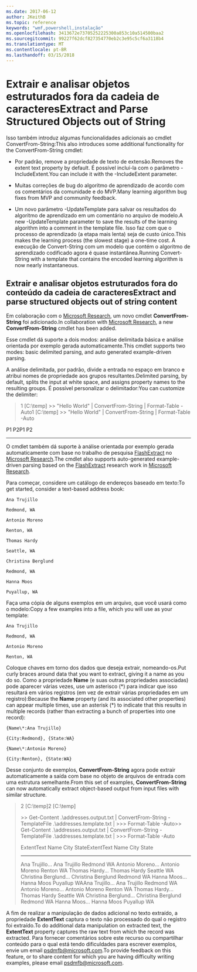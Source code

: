 ```yaml
---
ms.date: 2017-06-12
author: JKeithB
ms.topic: reference
keywords: "wmf,powershell,instalação"
ms.openlocfilehash: 3413672e73705252225300a853c10a514500baa2
ms.sourcegitcommit: 99227f62dcf827354770eb2c3e95c5cf6a3118b4
ms.translationtype: MT
ms.contentlocale: pt-BR
ms.lasthandoff: 03/15/2018
---
```

# <a name="extract-and-parse-structured-objects-out-of-string"></a><span data-ttu-id="b5d97-102">Extrair e analisar objetos estruturados fora da cadeia de caracteres</span><span class="sxs-lookup"><span data-stu-id="b5d97-102">Extract and Parse Structured Objects out of String</span></span>
<span data-ttu-id="b5d97-103">Isso também introduz algumas funcionalidades adicionais ao cmdlet ConvertFrom-String:</span><span class="sxs-lookup"><span data-stu-id="b5d97-103">This also introduces some additional functionality for the ConvertFrom-String cmdlet:</span></span>

-   <span data-ttu-id="b5d97-104">Por padrão, remove a propriedade de texto de extensão.</span><span class="sxs-lookup"><span data-stu-id="b5d97-104">Removes the extent text property by default.</span></span> <span data-ttu-id="b5d97-105">É possível incluí-la com o parâmetro -IncludeExtent.</span><span class="sxs-lookup"><span data-stu-id="b5d97-105">You can include it with the -IncludeExtent parameter.</span></span>

-   <span data-ttu-id="b5d97-106">Muitas correções de bug do algoritmo de aprendizado de acordo com os comentários da comunidade e do MVP.</span><span class="sxs-lookup"><span data-stu-id="b5d97-106">Many learning algorithm bug fixes from MVP and community feedback.</span></span>

-   <span data-ttu-id="b5d97-107">Um novo parâmetro -UpdateTemplate para salvar os resultados do algoritmo de aprendizado em um comentário no arquivo de modelo.</span><span class="sxs-lookup"><span data-stu-id="b5d97-107">A new -UpdateTemplate parameter to save the results of the learning algorithm into a comment in the template file.</span></span> <span data-ttu-id="b5d97-108">Isso faz com que o processo de aprendizado (a etapa mais lenta) seja de custo único.</span><span class="sxs-lookup"><span data-stu-id="b5d97-108">This makes the learning process (the slowest stage) a one-time cost.</span></span> <span data-ttu-id="b5d97-109">A execução de Convert-String com um modelo que contém o algoritmo de aprendizado codificado agora é quase instantânea.</span><span class="sxs-lookup"><span data-stu-id="b5d97-109">Running Convert-String with a template that contains the encoded learning algorithm is now nearly instantaneous.</span></span>


<a name="extract-and-parse-structured-objects-out-of-string-content"></a><span data-ttu-id="b5d97-110">Extrair e analisar objetos estruturados fora do conteúdo da cadeia de caracteres</span><span class="sxs-lookup"><span data-stu-id="b5d97-110">Extract and parse structured objects out of string content</span></span>
----------------------------------------------------------

<span data-ttu-id="b5d97-111">Em colaboração com o [Microsoft Research](http://research.microsoft.com/), um novo cmdlet **ConvertFrom-String** foi adicionado.</span><span class="sxs-lookup"><span data-stu-id="b5d97-111">In collaboration with [Microsoft Research](http://research.microsoft.com/), a new **ConvertFrom-String** cmdlet has been added.</span></span>

<span data-ttu-id="b5d97-112">Esse cmdlet dá suporte a dois modos: análise delimitada básica e análise orientada por exemplo gerada automaticamente.</span><span class="sxs-lookup"><span data-stu-id="b5d97-112">This cmdlet supports two modes: basic delimited parsing, and auto generated example-driven parsing.</span></span>

<span data-ttu-id="b5d97-113">A análise delimitada, por padrão, divide a entrada no espaço em branco e atribui nomes de propriedade aos grupos resultantes.</span><span class="sxs-lookup"><span data-stu-id="b5d97-113">Delimited parsing, by default, splits the input at white space, and assigns property names to the resulting groups.</span></span> <span data-ttu-id="b5d97-114">É possível personalizar o delimitador:</span><span class="sxs-lookup"><span data-stu-id="b5d97-114">You can customize the delimiter:</span></span>

> <span data-ttu-id="b5d97-115">1 \[C:\\temp\] &gt;&gt; "Hello World" | ConvertFrom-String | Format-Table -Auto</span><span class="sxs-lookup"><span data-stu-id="b5d97-115">1 \[C:\\temp\] &gt;&gt; "Hello World" | ConvertFrom-String | Format-Table -Auto</span></span>

<span data-ttu-id="b5d97-116">P1    P2</span><span class="sxs-lookup"><span data-stu-id="b5d97-116">P1    P2</span></span>
--    --

<span data-ttu-id="b5d97-117">O cmdlet também dá suporte à análise orientada por exemplo gerada automaticamente com base no trabalho de pesquisa [FlashExtract](http://research.microsoft.com/en-us/um/people/sumitg/flashextract.html) no [Microsoft Research](http://research.microsoft.com).</span><span class="sxs-lookup"><span data-stu-id="b5d97-117">The cmdlet also supports auto-generated example-driven parsing based on the [FlashExtract](http://research.microsoft.com/en-us/um/people/sumitg/flashextract.html) research work in [Microsoft Research](http://research.microsoft.com).</span></span>

<span data-ttu-id="b5d97-118">Para começar, considere um catálogo de endereços baseado em texto:</span><span class="sxs-lookup"><span data-stu-id="b5d97-118">To get started, consider a text-based address book:</span></span>

    Ana Trujillo

    Redmond, WA

    Antonio Moreno

    Renton, WA

    Thomas Hardy

    Seattle, WA

    Christina Berglund

    Redmond, WA

    Hanna Moos

    Puyallup, WA

<span data-ttu-id="b5d97-119">Faça uma cópia de alguns exemplos em um arquivo, que você usará como o modelo:</span><span class="sxs-lookup"><span data-stu-id="b5d97-119">Copy a few examples into a file, which you will use as your template:</span></span>

    Ana Trujillo

    Redmond, WA

    Antonio Moreno

    Renton, WA

   

<span data-ttu-id="b5d97-120">Coloque chaves em torno dos dados que deseja extrair, nomeando-os.</span><span class="sxs-lookup"><span data-stu-id="b5d97-120">Put curly braces around data that you want to extract, giving it a name as you do so.</span></span> <span data-ttu-id="b5d97-121">Como a propriedade **Name** (e suas outras propriedades associadas) pode aparecer várias vezes, use um asterisco (\*) para indicar que isso resultará em vários registros (em vez de extrair várias propriedades em um registro):</span><span class="sxs-lookup"><span data-stu-id="b5d97-121">Because the **Name** property (and its associated other properties) can appear multiple times, use an asterisk (\*) to indicate that this results in multiple records (rather than extracting a bunch of properties into one record):</span></span>

    {Name\*:Ana Trujillo}

    {City:Redmond}, {State:WA}

    {Name\*:Antonio Moreno}

    {City:Renton}, {State:WA}

<span data-ttu-id="b5d97-122">Desse conjunto de exemplos, **ConvertFrom-String** agora pode extrair automaticamente a saída com base no objeto de arquivos de entrada com uma estrutura semelhante.</span><span class="sxs-lookup"><span data-stu-id="b5d97-122">From this set of examples, **ConvertFrom-String** can now automatically extract object-based output from input files with similar structure.</span></span>

> <span data-ttu-id="b5d97-123">2 \[C:\\temp\]</span><span class="sxs-lookup"><span data-stu-id="b5d97-123">2 \[C:\\temp\]</span></span>
>
> <span data-ttu-id="b5d97-124">&gt;&gt; Get-Content .\\addresses.output.txt | ConvertFrom-String -TemplateFile .\\addresses.template.txt | &gt;&gt;&gt; Format-Table -Auto</span><span class="sxs-lookup"><span data-stu-id="b5d97-124">&gt;&gt; Get-Content .\\addresses.output.txt | ConvertFrom-String -TemplateFile .\\addresses.template.txt | &gt;&gt;&gt; Format-Table -Auto</span></span>
>
> <span data-ttu-id="b5d97-125">ExtentText                     Name               City     State</span><span class="sxs-lookup"><span data-stu-id="b5d97-125">ExtentText                     Name               City     State</span></span>
> ----------                     ----               ----     -----
> <span data-ttu-id="b5d97-126">Ana Trujillo...                Ana Trujillo       Redmond  WA Antonio Moreno...              Antonio Moreno     Renton   WA Thomas Hardy...                Thomas Hardy       Seattle  WA Christina Berglund...          Christina Berglund Redmond  WA Hanna Moos...                  Hanna Moos         Puyallup WA</span><span class="sxs-lookup"><span data-stu-id="b5d97-126">Ana Trujillo...                Ana Trujillo       Redmond  WA Antonio Moreno...              Antonio Moreno     Renton   WA Thomas Hardy...                Thomas Hardy       Seattle  WA Christina Berglund...          Christina Berglund Redmond  WA Hanna Moos...                  Hanna Moos         Puyallup WA</span></span>

<span data-ttu-id="b5d97-127">A fim de realizar a manipulação de dados adicional no texto extraído, a propriedade **ExtentText** captura o texto não processado do qual o registro foi extraído.</span><span class="sxs-lookup"><span data-stu-id="b5d97-127">To do additional data manipulation on extracted text, the **ExtentText** property captures the raw text from which the record was extracted.</span></span> <span data-ttu-id="b5d97-128">Para fornecer comentários sobre este recurso ou compartilhar conteúdo para o qual está tendo dificuldades para escrever exemplos, envie um email <psdmfb@microsoft.com>.</span><span class="sxs-lookup"><span data-stu-id="b5d97-128">To provide feedback on this feature, or to share content for which you are having difficulty writing examples, please email <psdmfb@microsoft.com>.</span></span>

